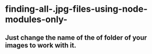 # finding-all-.jpg-files-using-node-modules-only-
## Just change the name of the of folder of your images to work with it. 
